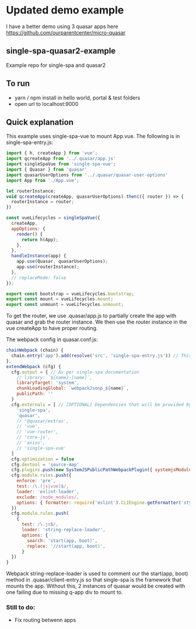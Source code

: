 # Updated demo example
I have a better demo using 3 quasar apps here https://github.com/ourparentcenter/micro-quasar

## single-spa-quasar2-example
Example repo for single-spa and quasar2

## To run
- yarn / npm install in hello world, portal & test folders
- open url to localhost:9000

## Quick explanation
This example uses single-spa-vue to mount App.vue. The following is in single-spa-entry.js:
```js
import { h, createApp } from 'vue';
import qcreateApp from '../.quasar/app.js'
import singleSpaVue from 'single-spa-vue';
import { Quasar } from 'quasar'
import quasarUserOptions from '../.quasar/quasar-user-options'
import App from './App.vue';

let routerInstance;
void qcreateApp(createApp, quasarUserOptions).then(({ router }) => {
  routerInstance = router;
})

const vueLifecycles = singleSpaVue({
  createApp,
  appOptions: {
    render() {
      return h(App);
    },
  },
  handleInstance(app) {
    app.use(Quasar, quasarUserOptions);
    app.use(routerInstance);
  },
  // replaceMode: false
});

export const bootstrap = vueLifecycles.bootstrap;
export const mount = vueLifecycles.mount;
export const unmount = vueLifecycles.unmount;
```

To get the router, we use .quasar/app.js to partially create the app with quasar and grab the router instance. We then use the router instance in the vue createApp to have proper routing.

The webpack config in quasar.conf.js:
```js
chainWebpack (chain) {
  chain.entry('app').add(resolve('src', 'single-spa-entry.js')) // This is the magic to make quasar work with single-spa
},
extendWebpack (cfg) {
  cfg.output = { // As per single-spa documentation
    // library: `${name}-[name]`,
    libraryTarget: 'system',
    chunkLoadingGlobal: `webpackJsonp_${name}`,
    publicPath: ''
  }
  cfg.externals = [ // [OPTIONAL] Dependencies that will be provided by the container
    'single-spa',
    'quasar',
    // '@quasar/extras',
    // 'vue',
    // 'vue-router',
    // 'core-js',
    // 'axios',
    // 'single-spa-vue'
  ]
  cfg.optimization = false
  cfg.devtool = 'source-map'
  cfg.plugins.push(new SystemJSPublicPathWebpackPlugin({ systemjsModuleName: name }))
  cfg.module.rules.push({
    enforce: 'pre',
    test: /\.(js|vue)$/,
    loader: 'eslint-loader',
    exclude: /node_modules/,
    options: { formatter: require('eslint').CLIEngine.getFormatter('stylish') }
  })
  cfg.module.rules.push(
    {
      test: /\.js$/,
      loader: 'string-replace-loader',
      options: {
        search: 'start(app, boot)',
        replace: '//start(app, boot)',
      }
  })
}
```

Webpack string-replace-loader is used to comment our the start(app, boot) method in .quasar/client-entry.js so that single-spa is the framework that mounts the app. Without this, 2 instances of quasar would be created with one failing due to missing q-app div to mount to.
### Still to do:
- Fix routing betwenn apps
